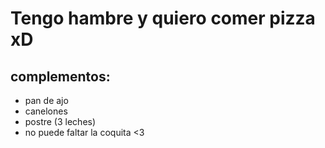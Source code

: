 # Tengo hambre y quiero comer pizza xD
## complementos:
* pan de ajo
* canelones
* postre (3 leches)
* no puede faltar la coquita <3